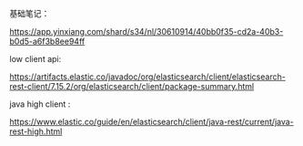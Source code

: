 基础笔记：

https://app.yinxiang.com/shard/s34/nl/30610914/40bb0f35-cd2a-40b3-b0d5-a6f3b8ee94ff



low client api:

https://artifacts.elastic.co/javadoc/org/elasticsearch/client/elasticsearch-rest-client/7.15.2/org/elasticsearch/client/package-summary.html

java high client :

https://www.elastic.co/guide/en/elasticsearch/client/java-rest/current/java-rest-high.html